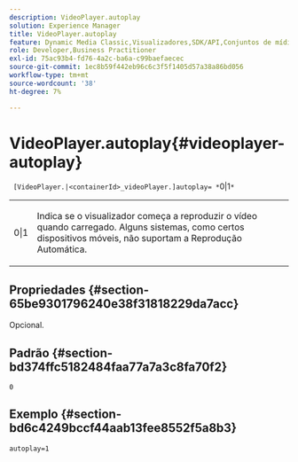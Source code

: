 ```yaml
---
description: VideoPlayer.autoplay
solution: Experience Manager
title: VideoPlayer.autoplay
feature: Dynamic Media Classic,Visualizadores,SDK/API,Conjuntos de mídias mistas
role: Developer,Business Practitioner
exl-id: 75ac93b4-fd76-4a2c-ba6a-c99baefaecec
source-git-commit: 1ec8b59f442eb96c6c3f5f1405d57a38a86bd056
workflow-type: tm+mt
source-wordcount: '38'
ht-degree: 7%

---
```


# VideoPlayer.autoplay{#videoplayer-autoplay}

` [VideoPlayer.|<containerId>_videoPlayer.]autoplay= *`0|1`*`

<table id="table_C616483932C2482CA9794DDD7313FD7C"> 
 <tbody> 
  <tr> 
   <td colname="col1"> <p> <span class="codeph"> <span class="varname"> 0|1</span> </span> </p> </td> 
   <td colname="col2"> <p> Indica se o visualizador começa a reproduzir o vídeo quando carregado. Alguns sistemas, como certos dispositivos móveis, não suportam a Reprodução Automática. </p> </td> 
  </tr> 
 </tbody> 
</table>

## Propriedades {#section-65be9301796240e38f31818229da7acc}

Opcional.

## Padrão {#section-bd374ffc5182484faa77a7a3c8fa70f2}

`0`

## Exemplo {#section-bd6c4249bccf44aab13fee8552f5a8b3}

`autoplay=1`
